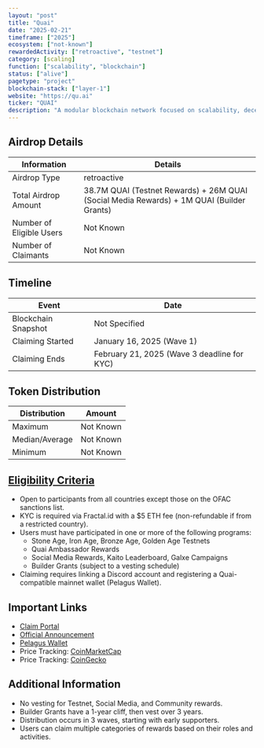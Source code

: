 ```yaml
---
layout: "post"
title: "Quai"
date: "2025-02-21"
timeframe: ["2025"]
ecosystem: ["not-known"]
rewardedActivity: ["retroactive", "testnet"]
category: [scaling]
function: ["scalability", "blockchain"]
status: ["alive"]
pagetype: "project"
blockchain-stack: ["layer-1"]
website: "https://qu.ai"
ticker: "QUAI"
description: "A modular blockchain network focused on scalability, decentralization, and rewarding early contributors."
---
```

## Airdrop Details

| Information              | Details                                                                                   |
| ------------------------ | ----------------------------------------------------------------------------------------- |
| Airdrop Type             | retroactive                                                                               |
| Total Airdrop Amount     | 38.7M QUAI (Testnet Rewards) + 26M QUAI (Social Media Rewards) + 1M QUAI (Builder Grants) |
| Number of Eligible Users | Not Known                                                                                 |
| Number of Claimants      | Not Known                                                                                 |

## Timeline

| Event               | Date                                        |
| ------------------- | ------------------------------------------- |
| Blockchain Snapshot | Not Specified                               |
| Claiming Started    | January 16, 2025 (Wave 1)                   |
| Claiming Ends       | February 21, 2025 (Wave 3 deadline for KYC) |

## Token Distribution

| Distribution   | Amount    |
| -------------- | --------- |
| Maximum        | Not Known |
| Median/Average | Not Known |
| Minimum        | Not Known |

## [Eligibility Criteria](https://qu.ai/blog/announcing-the-quai-network-claims-page/)

- Open to participants from all countries except those on the OFAC sanctions list.
- KYC is required via Fractal.id with a $5 ETH fee (non-refundable if from a restricted country).
- Users must have participated in one or more of the following programs:
  - Stone Age, Iron Age, Bronze Age, Golden Age Testnets
  - Quai Ambassador Rewards
  - Social Media Rewards, Kaito Leaderboard, Galxe Campaigns
  - Builder Grants (subject to a vesting schedule)
- Claiming requires linking a Discord account and registering a Quai-compatible mainnet wallet (Pelagus Wallet).

## Important Links

- [Claim Portal](https://claims.qu.ai)
- [Official Announcement](https://qu.ai/blog/announcing-the-quai-network-claims-page/)
- [Pelagus Wallet](https://pelaguswallet.io)
- Price Tracking: [CoinMarketCap](https://coinmarketcap.com/currencies/quai-network)
- Price Tracking: [CoinGecko](https://www.coingecko.com/en/coins/quai-network)

## Additional Information

- No vesting for Testnet, Social Media, and Community rewards.
- Builder Grants have a 1-year cliff, then vest over 3 years.
- Distribution occurs in 3 waves, starting with early supporters.
- Users can claim multiple categories of rewards based on their roles and activities.